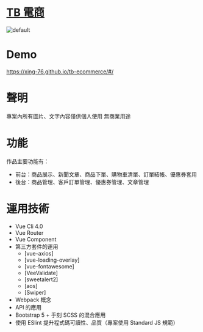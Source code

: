 # <a href="https://xing-76.github.io/tb-ecommerce/#/" target="_blank">TB 電商</a>

![default](https://i.imgur.com/wXhAagW.png)

# Demo

https://xing-76.github.io/tb-ecommerce/#/

# 聲明

專案內所有圖片、文字內容僅供個人使用 無商業用途<br>

# 功能

作品主要功能有：

-   前台：商品展示、新聞文章、商品下單、購物車清單、訂單結帳、優惠券套用
-   後台：商品管理、客戶訂單管理、優惠券管理、文章管理

# 運用技術

-   Vue Cli 4.0
-   Vue Router
-   Vue Component
-   第三方套件的運用
    -   [vue-axios]
    -   [vue-loading-overlay]
    -   [vue-fontawesome]
    -   [VeeValidate]
    -   [sweetalert2]
    -   [aos]
    -   [Swiper]
-   Webpack 概念
-   API 的應用
-   Bootstrap 5 + 手刻 SCSS 的混合應用
-   使用 ESlint 提升程式碼可讀性、品質（專案使用 Standard JS 規範）
